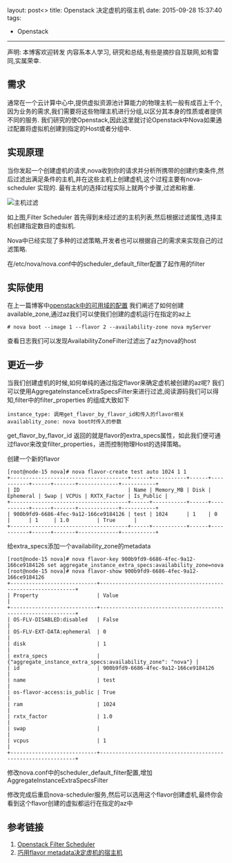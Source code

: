 layout: post<>
title: Openstack 决定虚机的宿主机
date: 2015-09-28 15:37:40
tags:
 - Openstack
---

声明:
本博客欢迎转发
内容系本人学习, 研究和总结,有些是摘抄自互联网,如有雷同,实属荣幸.

## 需求
通常在一个云计算中心中,提供虚拟资源池计算能力的物理主机一般有成百上千个,因为业务的需求,我们需要将这些物理主机进行分组,以区分其本身的性质或者提供不同的服务. 我们研究的使Openstack,因此这里就讨论Openstack中Nova如果通过配置将虚拟机创建到指定的Host或者分组中.

## 实现原理
当你发起一个创建虚机的请求,nova收到你的请求并分析所携带的创建约束条件,然后过滤出满足条件的主机,并在这些主机上创建虚机,这个过程主要有nova-scheduler 实现的. 最有主机的选择过程实际上就两个步骤,过滤和称重.

![主机过滤](http://docs.openstack.org/developer/nova/_images/filteringWorkflow1.png)

如上图,Filter Scheduler 首先得到未经过滤的主机列表,然后根据过滤属性,选择主机创建指定数目的虚拟机.

Nova中已经实现了多种的过滤策略,开发者也可以根据自己的需求来实现自己的过滤策略.

在/etc/nova/nova.conf中的scheduler\_default\_filter配置了起作用的filter

<!-- more -->

## 实际使用

在上一篇博客中[openstack中的可用域的配置](http://kevinpig.github.io/2015/09/28/openstack-availability-zone/) 我们阐述了如何创建available_zone,通过az我们可以使我们创建的虚机运行在指定的az上

```
# nova boot --image 1 --flavor 2 --availability-zone nova myServer
```

查看日志我们可以发现AvailabilityZoneFilter过滤出了az为nova的host

## 更近一步

当我们创建虚机的时候,如何单纯的通过指定flavor来确定虚机被创建的az呢? 我们可以使用AggregateInstanceExtraSpecsFilter来进行过滤,阅读源码我们可以得知,filter中的filter_properties 的组成大致如下
```
instance_type: 调用get_flavor_by_flavor_id和传入的flavor相关
availablity_zone: nova boot时传入的参数
```
get_flavor_by_flavor_id 返回的就是flavor的extra_specs属性，如此我们便可通过flavor来改变filter_properties，进而控制物理Host的选择策略。

创建一个新的flavor
```
[root@node-15 nova]# nova flavor-create test auto 1024 1 1
+--------------------------------------+------+-----------+------+-----------+------+-------+-------------+-----------+
| ID                                   | Name | Memory_MB | Disk | Ephemeral | Swap | VCPUs | RXTX_Factor | Is_Public |
+--------------------------------------+------+-----------+------+-----------+------+-------+-------------+-----------+
| 900b9fd9-6686-4fec-9a12-166ce9184126 | test | 1024      | 1    | 0         |      | 1     | 1.0         | True      |
+--------------------------------------+------+-----------+------+-----------+------+-------+-------------+-----------+

```
给extra_specs添加一个availability_zone的metadata
```
[root@node-15 nova]# nova flavor-key 900b9fd9-6686-4fec-9a12-166ce9184126 set aggregate_instance_extra_specs:availability_zone=nova
[root@node-15 nova]# nova flavor-show 900b9fd9-6686-4fec-9a12-166ce9184126
+----------------------------+--------------------------------------------------------------+
| Property                   | Value                                                        |
+----------------------------+--------------------------------------------------------------+
| OS-FLV-DISABLED:disabled   | False                                                        |
| OS-FLV-EXT-DATA:ephemeral  | 0                                                            |
| disk                       | 1                                                            |
| extra_specs                | {"aggregate_instance_extra_specs:availability_zone": "nova"} |
| id                         | 900b9fd9-6686-4fec-9a12-166ce9184126                         |
| name                       | test                                                         |
| os-flavor-access:is_public | True                                                         |
| ram                        | 1024                                                         |
| rxtx_factor                | 1.0                                                          |
| swap                       |                                                              |
| vcpus                      | 1                                                            |
+----------------------------+--------------------------------------------------------------+

```
修改nova.conf中的scheduler_default_filter配置,增加AggregateInstanceExtraSpecsFilter

修改完成后重启nova-scheduler服务,然后可以选用这个flavor创建虚机,最终你会看到这个flavor创建的虚拟都运行在指定的az中

## 参考链接

1. [Openstack Filter Scheduler][Openstack Filter Scheduler]
2. [巧用flavor metadata决定虚机的宿主机][flavor_metadata]

[Openstack Filter Scheduler]: http://docs.openstack.org/developer/nova/devref/filter_scheduler.html "Filter Scheduler"
[flavor_metadata]: http://niusmallnan.github.io/_build/html/_templates/flavor_metadata.html "flavor_metadata"
